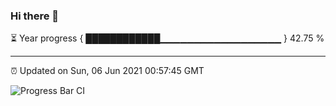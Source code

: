 ### Hi there 👋

⏳ Year progress { ████████████▁▁▁▁▁▁▁▁▁▁▁▁▁▁▁▁▁▁ } 42.75 %

---

⏰ Updated on Sun, 06 Jun 2021 00:57:45 GMT

![Progress Bar CI](https://github.com/liununu/liununu/workflows/Progress%20Bar%20CI/badge.svg)
